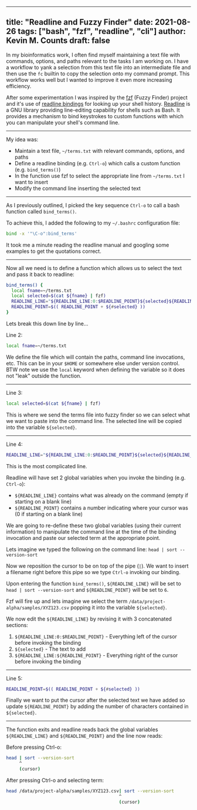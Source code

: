 
---
title: "Readline and Fuzzy Finder"
date: 2021-08-26
tags: ["bash", "fzf", "readline", "cli"]
author: Kevin M. Counts
draft: false
---

In my bioinformatics work, I often find myself maintaining a text file with commands, options, and paths relevant to the tasks I am working on.
I have a workflow to yank a selection from this text file into an intermediate file and then use the `fc` builtin to copy the selection onto my command prompt.
This workflow works well but I wanted to improve it even more increasing efficiency.

After some experimentation I was inspired by the [fzf](https://github.com/junegunn/fzf) (Fuzzy Finder) project and it's use of [readline bindings](https://github.com/junegunn/fzf#key-bindings-for-command-line) for looking up your shell history. [Readline](https://en.wikipedia.org/wiki/GNU_Readline) is a GNU library providing line-editing capability for shells such as Bash.
It provides a mechanism to bind keystrokes to custom functions with which you can manipulate your shell's command line.

---

My idea was:
- Maintain a text file, `~/terms.txt`  with relevant commands, options, and paths
- Define a readline binding (e.g. `Ctrl-o`) which calls a custom function (e.g. `bind_terms()`)
- In the function use fzf to select the appropriate line from `~/terms.txt` I want to insert
- Modify the command line inserting the selected text

---

As I previously outlined, I picked the key sequence `Ctrl-o` to call a bash function called `bind_terms()`.

To achieve this, I added the following to my `~/.bashrc` configuration file:
```bash {linenos=false}
bind -x '"\C-o":bind_terms'
```

It took me a minute reading the readline manual and googling some examples to get the quotations correct.

---

Now all we need is to define a function which allows us to select the text and pass it back to readline:

```bash
bind_terms() {
  local fname=~/terms.txt
  local selected=$(cat ${fname} | fzf)
  READLINE_LINE="${READLINE_LINE:0:$READLINE_POINT}${selected}${READLINE_LINE:$READLINE_POINT}"
  READLINE_POINT=$(( READLINE_POINT + ${#selected} ))
}
```

Lets break this down line by line...

Line 2:
```bash {linenos=false}
local fname=~/terms.txt
```

We define the file which will contain the paths, command line invocations, etc. This can be in your `$HOME` or somewhere else under version control. BTW note we use the `local` keyword when defining the variable so it does not "leak" outside the function.

---

Line 3:

```bash {linenos=false}
local selected=$(cat ${fname} | fzf)
```

This is where we send the terms file into fuzzy finder so we can select what we want to paste into the command line.
The selected line will be copied into the variable `${selected}`.

---

Line 4:

```bash {linenos=false}
READLINE_LINE="${READLINE_LINE:0:$READLINE_POINT}${selected}${READLINE_LINE:$READLINE_POINT}"
```

This is the most complicated line.

Readline will have set 2 global variables when you invoke the binding (e.g. `Ctrl-o`):
- `${READLINE_LINE}` contains what was already on the command (empty if starting on a blank line)
- `${READLINE_POINT}` contains a number indicating where your cursor was (0 if starting on a blank line)

We are going to re-define these two global variables (using their current information) to manipulate the command line at the time of the binding invocation and paste our selected term at the appropriate point.

Lets imagine we typed the following on the command line:
`head | sort --version-sort`

Now we reposition the cursor to be on top of the pipe (`|`). We want to insert a filename right before this pipe so we type `Ctrl-o` invoking our binding.

Upon entering the function `bind_terms()`, `${READLINE_LINE}` will be set to `head | sort --version-sort` and `${READLINE_POINT}` will be set to `6`.

Fzf will fire up and lets imagine we select the term `/data/project-alpha/samples/XYZ123.csv` popping it into the variable `${selected}`.

We now edit the `${READLINE_LINE}` by revising it with 3 concatenated sections:
1. `${READLINE_LINE:0:$READLINE_POINT}` - Everything left of the cursor before invoking the binding
2. `${selected}` - The text to add
3. `${READLINE_LINE:${READLINE_POINT}` - Everything right of the cursor before invoking the binding

---

Line 5:
```bash {linenos=false}
READLINE_POINT=$(( READLINE_POINT + ${#selected} ))
```

Finally we want to put the cursor after the selected text we have added so update `${READLINE_POINT}` by adding the number of characters contained in `${selected}`.

---

The function exits and readline reads back the global variables `${READLINE_LINE}` and `${READLINE_POINT}` and the line now reads:

Before pressing Ctrl-o:
```bash {linenos=false}
head | sort --version-sort
     ^
     (cursor)
```

After pressing Ctrl-o and selecting term:
```bash {linenos=false}
head /data/project-alpha/samples/XYZ123.csv| sort --version-sort
                                           ^
                                           (cursor)
```
